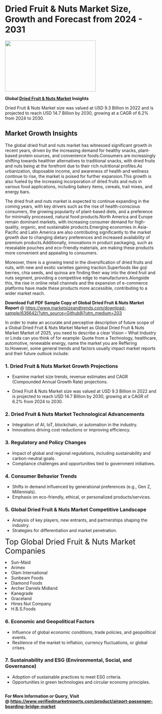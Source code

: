 <H1>Dried Fruit & Nuts Market Size, Growth and Forecast from 2024 - 2031</H1><img class="aligncenter size-medium wp-image-584254" src="https://thirdeyenews.in/wp-content/uploads/2024/09/Global-Market-Research-300x168.jpeg" alt="" width="300" height="168" /><p><strong>Global&nbsp;<a href="https://www.marketsizeandtrends.com/download-sample/636642/?utm_source=Github8j?utm_medium=203">Dried Fruit & Nuts Market</a> Insights</strong></p><p>Dried Fruit & Nuts Market size was valued at USD 9.3 Billion in 2022 and is projected to reach USD 14.7 Billion by 2030, growing at a CAGR of 6.2% from 2024 to 2030.</p><p><h2>Market Growth Insights</h2> <p>The global dried fruit and nuts market has witnessed significant growth in recent years, driven by the increasing demand for healthy snacks, plant-based protein sources, and convenience foods.Consumers are increasingly shifting towards healthier alternatives to traditional snacks, with dried fruits and nuts being at the forefront due to their rich nutritional profiles.As urbanization, disposable income, and awareness of health and wellness continue to rise, the market is poised for further expansion.This growth is also fueled by the increasing incorporation of dried fruits and nuts in various food applications, including bakery items, cereals, trail mixes, and energy bars.</p> <p>The dried fruit and nuts market is expected to continue expanding in the coming years, with key drivers such as the rise of health-conscious consumers, the growing popularity of plant-based diets, and a preference for minimally processed, natural food products.North America and Europe remain dominant markets, with increasing consumer demand for high-quality, organic, and sustainable products.Emerging economies in Asia-Pacific and Latin America are also contributing significantly to the market growth due to changing dietary preferences and increased availability of premium products.Additionally, innovations in product packaging, such as resealable pouches and eco-friendly materials, are making these products more convenient and appealing to consumers.</p> <p>Moreover, there is a growing trend in the diversification of dried fruits and nuts, with new and exotic varieties gaining traction.Superfoods like goji berries, chia seeds, and quinoa are finding their way into the dried fruit and nuts segment, providing a competitive edge to manufacturers.Alongside this, the rise in online retail channels and the expansion of e-commerce platforms have made these products more accessible, contributing to a wider market reach.</p> <p><span class=""><strong>Download Full PDF Sample Copy of Global Dried Fruit & Nuts Market Report</strong> @ <a href="https://www.marketsizeandtrends.com/download-sample/636642/?utm_source=Github8j?utm_medium=203" target="_blank">https://www.marketsizeandtrends.com/download-sample/636642/?utm_source=Github8j?utm_medium=203</a></span></p><p>In order to make an accurate and perceptive description of future scope of a Global&nbsp;Dried Fruit & Nuts Market Market as Global&nbsp;Dried Fruit & Nuts Market Market of 2025, you need to describe a clear Vision &ndash; What Industry or Linda can you think of for example: Quote from a Technology, healthcare, automotive, renewable energy, name the market you are Reffering to.However, some general trends and factors usually impact market reports and their future outlook include:</p><h3>1.&nbsp;<strong>Dried Fruit & Nuts Market Growth Projections</strong></h3><ul><li>Examine market size trends, revenue estimates and CAGR (Compounded Annual Growth Rate) projections.</li><li><p>Dried Fruit & Nuts Market size was valued at USD 9.3 Billion in 2022 and is projected to reach USD 14.7 Billion by 2030, growing at a CAGR of 6.2% from 2024 to 2030.</p></li></ul><h3>2.&nbsp;<strong>Dried Fruit & Nuts Market Technological Advancements</strong></h3><ul><li>Integration of AI, IoT, blockchain, or automation in the industry.</li><li>Innovations driving cost reductions or improving efficiency.</li></ul><h3>3.&nbsp;<strong>Regulatory and Policy Changes</strong></h3><ul><li>Impact of global and regional regulations, including sustainability and carbon-neutral goals.</li><li>Compliance challenges and opportunities tied to government initiatives.</li></ul><h3>4.&nbsp;<strong>Consumer Behavior Trends</strong></h3><ul><li>Shifts in demand influenced by generational preferences (e.g., Gen Z, Millennials).</li><li>Emphasis on eco-friendly, ethical, or personalized products/services.</li></ul><h3>5.&nbsp;<strong>Global Dried Fruit & Nuts Market Competitive Landscape</strong></h3><ul><li>Analysis of key players, new entrants, and partnerships shaping the industry.</li><li>Strategies for differentiation and market penetration.</li></ul><p data-pm-slice="1 1 []"><span style="color: inherit; font-family: inherit; font-size: 25px;">Top Global Dried Fruit & Nuts Market Companies</span></p><div class="" data-test-id=""><p><li>Sun-Maid</li><li> Arimex</li><li> Olam International</li><li> Sunbeam Foods</li><li> Diamond Foods</li><li> Archer Daniels Midland</li><li> Kanegrade</li><li> Graceland</li><li> Hines Nut Company</li><li> H.B.S.Foods</li></p></div><h3>6.&nbsp;<strong>Economic and Geopolitical Factors</strong></h3><ul><li>Influence of global economic conditions, trade policies, and geopolitical events.</li><li>Resilience of the market to inflation, currency fluctuations, or global crises.</li></ul><h3>7.&nbsp;<strong>Sustainability and ESG (Environmental, Social, and Governance)</strong></h3><ul><li>Adoption of sustainable practices to meet ESG criteria.</li><li>Opportunities in green technologies and circular economy principles.</li></ul><h2><strong style="font-size: 14px;">For More Information or Query, Visit @&nbsp;</strong><a style="background-color: #ffffff; font-size: 14px;" href="https://www.marketsizeandtrends.com/report/dried-fruit-nuts-market/" target="_blank">https://www.verifiedmarketreports.com/product/airport-passenger-boarding-bridge-market</a></h2>